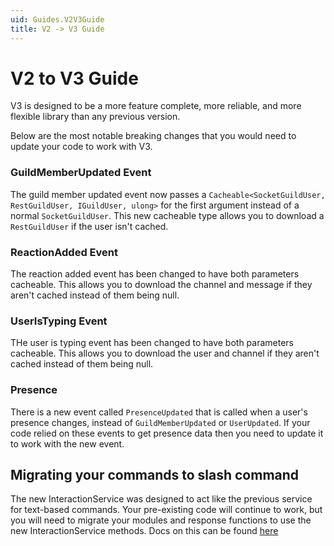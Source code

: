 ```yaml
---
uid: Guides.V2V3Guide
title: V2 -> V3 Guide
---
```


# V2 to V3 Guide

V3 is designed to be a more feature complete, more reliable, and more flexible library than any previous version.

Below are the most notable breaking changes that you would need to update your code to work with V3.

### GuildMemberUpdated Event

The guild member updated event now passes a `Cacheable<SocketGuildUser, RestGuildUser, IGuildUser, ulong>` for the first argument instead of a normal `SocketGuildUser`. This new cacheable type allows you to download a `RestGuildUser` if the user isn't cached.

### ReactionAdded Event

The reaction added event has been changed to have both parameters cacheable. This allows you to download the channel and message if they aren't cached instead of them being null.

### UserIsTyping Event

THe user is typing event has been changed to have both parameters cacheable. This allows you to download the user and channel if they aren't cached instead of them being null.

### Presence

There is a new event called `PresenceUpdated` that is called when a user's presence changes, instead of `GuildMemberUpdated` or `UserUpdated`. If your code relied on these events to get presence data then you need to update it to work with the new event.

## Migrating your commands to slash command

The new InteractionService was designed to act like the previous service for text-based commands. Your pre-existing code will continue to work, but you will need to migrate your modules and response functions to use the new InteractionService methods. Docs on this can be found [here](xref:Guides.IntFw.Intro)
